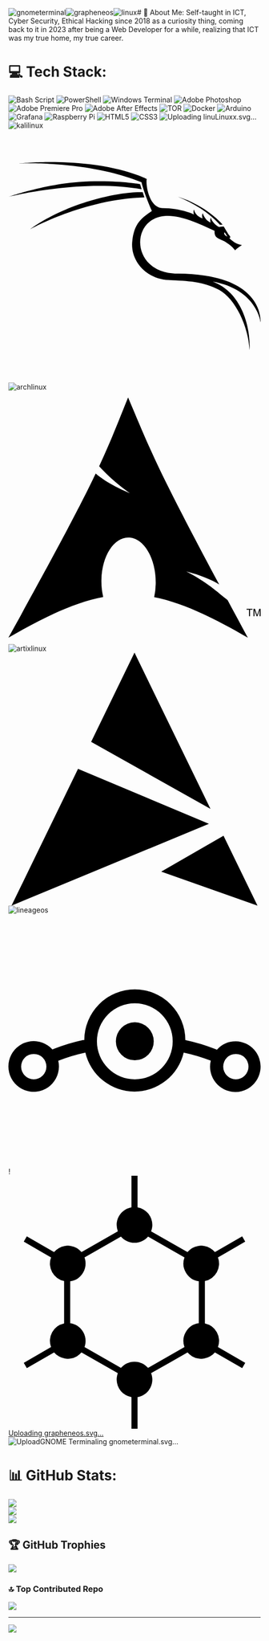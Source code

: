 ![gnometerminal](https://github.com/user-attachments/assets/02e25908-cc35-4a83-98ea-9effea4b54c9)![grapheneos](https://github.com/user-attachments/assets/5d83660c-4416-477e-af6d-b1ab3ce369cb)![linux](https://github.com/user-attachments/assets/a602a710-72e8-4b92-901f-63fcacee6fbf)# 💫 About Me:
Self-taught in ICT, Cyber Security, Ethical Hacking since 2018 as a curiosity thing, coming back to it in 2023 after being a Web Developer for a while, realizing that ICT was my true home, my true career.<br>


# 💻 Tech Stack:
![Bash Script](https://img.shields.io/badge/bash_script-%23121011.svg?style=for-the-badge&logo=gnu-bash&logoColor=white) ![PowerShell](https://img.shields.io/badge/PowerShell-%235391FE.svg?style=for-the-badge&logo=powershell&logoColor=white) ![Windows Terminal](https://img.shields.io/badge/Windows%20Terminal-%234D4D4D.svg?style=for-the-badge&logo=windows-terminal&logoColor=white) ![Adobe Photoshop](https://img.shields.io/badge/adobe%20photoshop-%2331A8FF.svg?style=for-the-badge&logo=adobe%20photoshop&logoColor=white) ![Adobe Premiere Pro](https://img.shields.io/badge/Adobe%20Premiere%20Pro-9999FF.svg?style=for-the-badge&logo=Adobe%20Premiere%20Pro&logoColor=white) ![Adobe After Effects](https://img.shields.io/badge/Adobe%20After%20Effects-9999FF.svg?style=for-the-badge&logo=Adobe%20After%20Effects&logoColor=white) ![TOR](https://img.shields.io/badge/tor-%237E4798.svg?style=for-the-badge&logo=tor-project&logoColor=white) ![Docker](https://img.shields.io/badge/docker-%230db7ed.svg?style=for-the-badge&logo=docker&logoColor=white) ![Arduino](https://img.shields.io/badge/-Arduino-00979D?style=for-the-badge&logo=Arduino&logoColor=white) ![Grafana](https://img.shields.io/badge/grafana-%23F46800.svg?style=for-the-badge&logo=grafana&logoColor=white) ![Raspberry Pi](https://img.shields.io/badge/-Raspberry_Pi-C51A4A?style=for-the-badge&logo=Raspberry-Pi) ![HTML5](https://img.shields.io/badge/html5-%23E34F26.svg?style=for-the-badge&logo=html5&logoColor=white) ![CSS3](https://img.shields.io/badge/css3-%231572B6.svg?style=for-the-badge&logo=css3&logoColor=white) ![Uploading linu<svg role="img" viewBox="0 0 24 24" xmlns="http://www.w3.org/2000/svg"><title>Linux</title><path d="M12.504 0c-.155 0-.315.008-.48.021-4.226.333-3.105 4.807-3.17 6.298-.076 1.092-.3 1.953-1.05 3.02-.885 1.051-2.127 2.75-2.716 4.521-.278.832-.41 1.684-.287 2.489a.424.424 0 00-.11.135c-.26.268-.45.6-.663.839-.199.199-.485.267-.797.4-.313.136-.658.269-.864.68-.09.189-.136.394-.132.602 0 .199.027.4.055.536.058.399.116.728.04.97-.249.68-.28 1.145-.106 1.484.174.334.535.47.94.601.81.2 1.91.135 2.774.6.926.466 1.866.67 2.616.47.526-.116.97-.464 1.208-.946.587-.003 1.23-.269 2.26-.334.699-.058 1.574.267 2.577.2.025.134.063.198.114.333l.003.003c.391.778 1.113 1.132 1.884 1.071.771-.06 1.592-.536 2.257-1.306.631-.765 1.683-1.084 2.378-1.503.348-.199.629-.469.649-.853.023-.4-.2-.811-.714-1.376v-.097l-.003-.003c-.17-.2-.25-.535-.338-.926-.085-.401-.182-.786-.492-1.046h-.003c-.059-.054-.123-.067-.188-.135a.357.357 0 00-.19-.064c.431-1.278.264-2.55-.173-3.694-.533-1.41-1.465-2.638-2.175-3.483-.796-1.005-1.576-1.957-1.56-3.368.026-2.152.236-6.133-3.544-6.139zm.529 3.405h.013c.213 0 .396.062.584.198.19.135.33.332.438.533.105.259.158.459.166.724 0-.02.006-.04.006-.06v.105a.086.086 0 01-.004-.021l-.004-.024a1.807 1.807 0 01-.15.706.953.953 0 01-.213.335.71.71 0 00-.088-.042c-.104-.045-.198-.064-.284-.133a1.312 1.312 0 00-.22-.066c.05-.06.146-.133.183-.198.053-.128.082-.264.088-.402v-.02a1.21 1.21 0 00-.061-.4c-.045-.134-.101-.2-.183-.333-.084-.066-.167-.132-.267-.132h-.016c-.093 0-.176.03-.262.132a.8.8 0 00-.205.334 1.18 1.18 0 00-.09.4v.019c.002.089.008.179.02.267-.193-.067-.438-.135-.607-.202a1.635 1.635 0 01-.018-.2v-.02a1.772 1.772 0 01.15-.768c.082-.22.232-.406.43-.533a.985.985 0 01.594-.2zm-2.962.059h.036c.142 0 .27.048.399.135.146.129.264.288.344.465.09.199.14.4.153.667v.004c.007.134.006.2-.002.266v.08c-.03.007-.056.018-.083.024-.152.055-.274.135-.393.2.012-.09.013-.18.003-.267v-.015c-.012-.133-.04-.2-.082-.333a.613.613 0 00-.166-.267.248.248 0 00-.183-.064h-.021c-.071.006-.13.04-.186.132a.552.552 0 00-.12.27.944.944 0 00-.023.33v.015c.012.135.037.2.08.334.046.134.098.2.166.268.01.009.02.018.034.024-.07.057-.117.07-.176.136a.304.304 0 01-.131.068 2.62 2.62 0 01-.275-.402 1.772 1.772 0 01-.155-.667 1.759 1.759 0 01.08-.668 1.43 1.43 0 01.283-.535c.128-.133.26-.2.418-.2zm1.37 1.706c.332 0 .733.065 1.216.399.293.2.523.269 1.052.468h.003c.255.136.405.266.478.399v-.131a.571.571 0 01.016.47c-.123.31-.516.643-1.063.842v.002c-.268.135-.501.333-.775.465-.276.135-.588.292-1.012.267a1.139 1.139 0 01-.448-.067 3.566 3.566 0 01-.322-.198c-.195-.135-.363-.332-.612-.465v-.005h-.005c-.4-.246-.616-.512-.686-.71-.07-.268-.005-.47.193-.6.224-.135.38-.271.483-.336.104-.074.143-.102.176-.131h.002v-.003c.169-.202.436-.47.839-.601.139-.036.294-.065.466-.065zm2.8 2.142c.358 1.417 1.196 3.475 1.735 4.473.286.534.855 1.659 1.102 3.024.156-.005.33.018.513.064.646-1.671-.546-3.467-1.089-3.966-.22-.2-.232-.335-.123-.335.59.534 1.365 1.572 1.646 2.757.13.535.16 1.104.021 1.67.067.028.135.06.205.067 1.032.534 1.413.938 1.23 1.537v-.043c-.06-.003-.12 0-.18 0h-.016c.151-.467-.182-.825-1.065-1.224-.915-.4-1.646-.336-1.77.465-.008.043-.013.066-.018.135-.068.023-.139.053-.209.064-.43.268-.662.669-.793 1.187-.13.533-.17 1.156-.205 1.869v.003c-.02.334-.17.838-.319 1.35-1.5 1.072-3.58 1.538-5.348.334a2.645 2.645 0 00-.402-.533 1.45 1.45 0 00-.275-.333c.182 0 .338-.03.465-.067a.615.615 0 00.314-.334c.108-.267 0-.697-.345-1.163-.345-.467-.931-.995-1.788-1.521-.63-.4-.986-.87-1.15-1.396-.165-.534-.143-1.085-.015-1.645.245-1.07.873-2.11 1.274-2.763.107-.065.037.135-.408.974-.396.751-1.14 2.497-.122 3.854a8.123 8.123 0 01.647-2.876c.564-1.278 1.743-3.504 1.836-5.268.048.036.217.135.289.202.218.133.38.333.59.465.21.201.477.335.876.335.039.003.075.006.11.006.412 0 .73-.134.997-.268.29-.134.52-.334.74-.4h.005c.467-.135.835-.402 1.044-.7zm2.185 8.958c.037.6.343 1.245.882 1.377.588.134 1.434-.333 1.791-.765l.211-.01c.315-.007.577.01.847.268l.003.003c.208.199.305.53.391.876.085.4.154.78.409 1.066.486.527.645.906.636 1.14l.003-.007v.018l-.003-.012c-.015.262-.185.396-.498.595-.63.401-1.746.712-2.457 1.57-.618.737-1.37 1.14-2.036 1.191-.664.053-1.237-.2-1.574-.898l-.005-.003c-.21-.4-.12-1.025.056-1.69.176-.668.428-1.344.463-1.897.037-.714.076-1.335.195-1.814.12-.465.308-.797.641-.984l.045-.022zm-10.814.049h.01c.053 0 .105.005.157.014.376.055.706.333 1.023.752l.91 1.664.003.003c.243.533.754 1.064 1.189 1.637.434.598.77 1.131.729 1.57v.006c-.057.744-.48 1.148-1.125 1.294-.645.135-1.52.002-2.395-.464-.968-.536-2.118-.469-2.857-.602-.369-.066-.61-.2-.723-.4-.11-.2-.113-.602.123-1.23v-.004l.002-.003c.117-.334.03-.752-.027-1.118-.055-.401-.083-.71.043-.94.16-.334.396-.4.69-.533.294-.135.64-.202.915-.47h.002v-.002c.256-.268.445-.601.668-.838.19-.201.38-.336.663-.336zm7.159-9.074c-.435.201-.945.535-1.488.535-.542 0-.97-.267-1.28-.466-.154-.134-.28-.268-.373-.335-.164-.134-.144-.333-.074-.333.109.016.129.134.199.2.096.066.215.2.36.333.292.2.68.467 1.167.467.485 0 1.053-.267 1.398-.466.195-.135.445-.334.648-.467.156-.136.149-.267.279-.267.128.016.034.134-.147.332a8.097 8.097 0 01-.69.468zm-1.082-1.583V5.64c-.006-.02.013-.042.029-.05.074-.043.18-.027.26.004.063 0 .16.067.15.135-.006.049-.085.066-.135.066-.055 0-.092-.043-.141-.068-.052-.018-.146-.008-.163-.065zm-.551 0c-.02.058-.113.049-.166.066-.047.025-.086.068-.14.068-.05 0-.13-.02-.136-.068-.01-.066.088-.133.15-.133.08-.031.184-.047.259-.005.019.009.036.03.03.05v.02h.003z"/></svg>x.svg…]() ![kalilinux](https://github.com/user-attachments/assets/e23ba92c-e072-4d88-919d-6156275dc2d5)<svg role="img" viewBox="0 0 24 24" xmlns="http://www.w3.org/2000/svg"><title>Kali Linux</title><path d="M12.778 5.943s-1.97-.13-5.327.92c-3.42 1.07-5.36 2.587-5.36 2.587s5.098-2.847 10.852-3.008zm7.351 3.095l.257-.017s-1.468-1.78-4.278-2.648c1.58.642 2.954 1.493 4.021 2.665zm.42.74c.039-.068.166.217.263.337.004.024.01.039-.045.027-.005-.025-.013-.032-.013-.032s-.135-.08-.177-.137c-.041-.057-.049-.157-.028-.195zm3.448 8.479s.312-3.578-5.31-4.403a18.277 18.277 0 0 0-2.524-.187c-4.506.06-4.67-5.197-1.275-5.462 1.407-.116 3.087.643 4.73 1.408-.007.204.002.385.136.552.134.168.648.35.813.445.164.094.691.43 1.014.85.07-.131.654-.512.654-.512s-.14.003-.465-.119c-.326-.122-.713-.49-.722-.511-.01-.022-.015-.055.06-.07.059-.049-.072-.207-.13-.265-.058-.058-.445-.716-.454-.73-.009-.016-.012-.031-.04-.05-.085-.027-.46.04-.46.04s-.575-.283-.774-.893c.003.107-.099.224 0 .469-.3-.127-.558-.344-.762-.88-.12.305 0 .499 0 .499s-.707-.198-.82-.85c-.124.293 0 .469 0 .469s-1.153-.602-3.069-.61c-1.283-.118-1.55-2.374-1.43-2.754 0 0-1.85-.975-5.493-1.406-3.642-.43-6.628-.065-6.628-.065s6.45-.31 11.617 1.783c.176.785.704 2.094.989 2.723-.815.563-1.733 1.092-1.876 2.97-.143 1.878 1.472 3.53 3.474 3.58 1.9.102 3.214.116 4.806.942 1.52.84 2.766 3.4 2.89 5.703.132-1.709-.509-5.383-3.5-6.498 4.181.732 4.549 3.832 4.549 3.832zM12.68 5.663l-.15-.485s-2.484-.441-5.822-.204C3.37 5.211 0 6.38 0 6.38s6.896-1.735 12.68-.717Z"/> </svg> ![archlinux](https://github.com/user-attachments/assets/a8c9b109-165e-40e8-a883-3cdf8972a2c0)<svg role="img" viewBox="0 0 24 24" xmlns="http://www.w3.org/2000/svg"><title>Arch Linux</title><path d="M11.39.605C10.376 3.092 9.764 4.72 8.635 7.132c.693.734 1.543 1.589 2.923 2.554-1.484-.61-2.496-1.224-3.252-1.86C6.86 10.842 4.596 15.138 0 23.395c3.612-2.085 6.412-3.37 9.021-3.862a6.61 6.61 0 01-.171-1.547l.003-.115c.058-2.315 1.261-4.095 2.687-3.973 1.426.12 2.534 2.096 2.478 4.409a6.52 6.52 0 01-.146 1.243c2.58.505 5.352 1.787 8.914 3.844-.702-1.293-1.33-2.459-1.929-3.57-.943-.73-1.926-1.682-3.933-2.713 1.38.359 2.367.772 3.137 1.234-6.09-11.334-6.582-12.84-8.67-17.74zM22.898 21.36v-.623h-.234v-.084h.562v.084h-.234v.623h.331v-.707h.142l.167.5.034.107a2.26 2.26 0 01.038-.114l.17-.493H24v.707h-.091v-.593l-.206.593h-.084l-.205-.602v.602h-.091"/></svg> ![artixlinux](https://github.com/user-attachments/assets/c07b9bd0-733e-4018-b3af-c42762529788)<svg role="img" viewBox="0 0 24 24" xmlns="http://www.w3.org/2000/svg"><title>Artix Linux</title><path d="M12 0L7.873 8.462l11.358 6.363zM6.626 11.018L.295 24l18.788-7.762zm13.846 6.352l-5.926 3.402L23.706 24Z"/></svg> ![lineageos](https://github.com/user-attachments/assets/414dd1cd-5e01-4029-a7c2-ce8c43e48ad9)<svg role="img" viewBox="0 0 24 24" xmlns="http://www.w3.org/2000/svg"><title>LineageOS</title><path d="M21.64526 12.05735a2.40391 2.40391 0 0 0-1.80293.7993l-.13823-.0541a17.80096 17.80096 0 0 0-2.86666-.8594 4.80782 4.80782 0 0 0-9.61565 0h-.13221a17.74687 17.74687 0 0 0-2.7645.83537l-.13822.05409a2.40391 2.40391 0 1 0 .5589 1.06974 16.599 16.599 0 0 1 2.5782-.77526 4.80782 4.80782 0 0 0 9.35722 0 16.55693 16.55693 0 0 1 2.5782.76925 2.40391 2.40391 0 1 0 2.38588-1.839zM2.41397 15.6632a1.20196 1.20196 0 1 1 1.20196-1.20195 1.20196 1.20196 0 0 1-1.20196 1.20195zm9.61565 0a3.60587 3.60587 0 1 1 3.60586-3.60586 3.60587 3.60587 0 0 1-3.60586 3.60586zm9.61564 0a1.20196 1.20196 0 1 1 1.20196-1.20195 1.20196 1.20196 0 0 1-1.20196 1.20195zm-7.81271-3.60586a1.80293 1.80293 0 1 1-1.80293-1.80294 1.80293 1.80293 0 0 1 1.80293 1.80294z"/></svg> !<svg role="img" viewBox="0 0 24 24" xmlns="http://www.w3.org/2000/svg"><title>GrapheneOS</title><path d="m6.953 7.244 3.458-1.97a1.901 1.901 0 0 1-.108-.608c0-.835.608-1.525 1.407-1.67V0h.58v2.995a1.704 1.704 0 0 1 1.407 1.67c0 .219-.045.418-.118.609l3.468 1.97c.127-.146.281-.273.454-.382a1.705 1.705 0 0 1 2.151.382l2.596-1.498.29.508-2.595 1.498a1.69 1.69 0 0 1-1.244 2.242v4.012a1.69 1.69 0 0 1 1.244 2.242l2.596 1.498-.29.508-2.597-1.498a1.705 1.705 0 0 1-2.151.382 2.065 2.065 0 0 1-.454-.382c-1.153.654-2.306 1.317-3.468 1.97.073.19.118.39.118.608 0 .835-.608 1.525-1.407 1.67V24h-.58v-2.995a1.704 1.704 0 0 1-1.407-1.67c0-.219.045-.418.108-.609l-3.458-1.97a2.065 2.065 0 0 1-.454.382 1.705 1.705 0 0 1-2.151-.382l-2.596 1.498-.29-.508 2.595-1.498a1.69 1.69 0 0 1 1.244-2.242V9.994a1.69 1.69 0 0 1-1.244-2.242L1.461 6.254l.29-.508 2.597 1.498a1.705 1.705 0 0 1 2.151-.382c.173.11.327.236.454.382Zm9.803 9.004a1.682 1.682 0 0 1 .128-1.425 1.702 1.702 0 0 1 1.234-.835v-3.976a1.702 1.702 0 0 1-1.234-.835 1.682 1.682 0 0 1-.128-1.425L13.29 5.773c-.318.363-.772.59-1.289.59-.517 0-.971-.227-1.289-.59L7.244 7.752c.163.454.136.98-.128 1.425a1.702 1.702 0 0 1-1.234.835v3.976c.5.073.962.363 1.234.835.264.445.291.971.128 1.425l3.467 1.979c.318-.363.772-.59 1.289-.59.517 0 .971.227 1.289.59z"/></svg>[Uploading grapheneos.svg…]() ![Upload<svg role="img" viewBox="0 0 24 24" xmlns="http://www.w3.org/2000/svg"><title>GNOME Terminal</title><path d="M1.846 0A1.841 1.841 0 000 1.846v18.463c0 1.022.823 1.845 1.846 1.845h20.308A1.841 1.841 0 0024 20.31V1.846A1.841 1.841 0 0022.154 0H1.846zm0 .924h20.308c.512 0 .922.41.922.922v18.463c0 .511-.41.921-.922.921H1.846a.919.919 0 01-.922-.921V1.846c0-.512.41-.922.922-.922zm0 .922v18.463h20.308V1.846H1.846zm1.845 2.14l3.235 1.758v.836L3.69 8.477V7.385l2.243-1.207v-.033L3.69 5.076v-1.09zM7.846 9.23h3.693v.924H7.846V9.23zM0 21.736v.418C0 23.177.823 24 1.846 24h20.308A1.841 1.841 0 0024 22.154v-.418a2.334 2.334 0 01-1.846.918H1.846A2.334 2.334 0 010 21.736Z"/></svg>ing gnometerminal.svg…]()






# 📊 GitHub Stats:
![](https://github-readme-stats.vercel.app/api?username=Fizzsh&theme=dark&hide_border=true&include_all_commits=false&count_private=false)<br/>
![](https://nirzak-streak-stats.vercel.app/?user=Fizzsh&theme=dark&hide_border=true)<br/>
![](https://github-readme-stats.vercel.app/api/top-langs/?username=Fizzsh&theme=dark&hide_border=true&include_all_commits=false&count_private=false&layout=compact)

## 🏆 GitHub Trophies
![](https://github-profile-trophy.vercel.app/?username=Fizzsh&theme=radical&no-frame=false&no-bg=true&margin-w=4)

### 🔝 Top Contributed Repo
![](https://github-contributor-stats.vercel.app/api?username=Fizzsh&limit=5&theme=dark&combine_all_yearly_contributions=true)

---
[![](https://visitcount.itsvg.in/api?id=Fizzsh&icon=0&color=10)](https://visitcount.itsvg.in)

<!-- Proudly created with GPRM ( https://gprm.itsvg.in ) | thank you gprm :) -->
